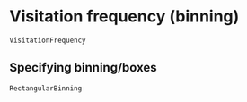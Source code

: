 # Visitation frequency (binning)

```@docs
VisitationFrequency
```

## Specifying binning/boxes

```@docs
RectangularBinning
```
